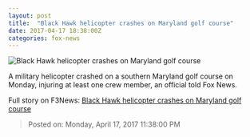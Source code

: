 ```yaml
---
layout: post
title:  "Black Hawk helicopter crashes on Maryland golf course"
date: 2017-04-17 18:38:00Z
categories: fox-news
---
```


![Black Hawk helicopter crashes on Maryland golf course](http://a57.foxnews.com/images.foxnews.com/content/fox-news/us/2017/04/17/black-hawk-helicopter-crashes-on-maryland-golf-course/_jcr_content/par/featured-media/media-0.img.jpg/0/0/1492453914253.jpg?ve=1)

A military helicopter crashed on a southern Maryland golf course on Monday, injuring at least one crew member, an official told Fox News.


Full story on F3News: [Black Hawk helicopter crashes on Maryland golf course](http://www.f3nws.com/n/NRGj3D)

> Posted on: Monday, April 17, 2017 11:38:00 PM
